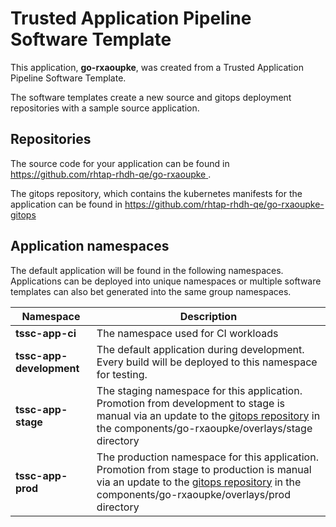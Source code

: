 # Trusted Application Pipeline Software Template

This application, **go-rxaoupke**, was created from a Trusted Application Pipeline Software Template.

The software templates create a new source and gitops deployment repositories with a sample source application. 

## Repositories

The source code for your application can be found in [https://github.com/rhtap-rhdh-qe/go-rxaoupke ](https://github.com/rhtap-rhdh-qe/go-rxaoupke ).
 
The gitops repository, which contains the kubernetes manifests for the application can be found in 
[https://github.com/rhtap-rhdh-qe/go-rxaoupke-gitops ](https://github.com/rhtap-rhdh-qe/go-rxaoupke-gitops ) 

## Application namespaces 

The default application will be found in the following namespaces. Applications can be deployed into unique namespaces or multiple software templates can also bet generated into the same group namespaces.  

|  Namespace   |  Description   |  
| -------- | -------- |
| **tssc-app-ci** | The namespace used for CI workloads |
| **tssc-app-development** | The default application during development. Every build will be deployed to this namespace for testing. |
| **tssc-app-stage** | The staging namespace for this application. Promotion from development to stage is manual via an update to the [gitops repository](https://github.com/rhtap-rhdh-qe/go-rxaoupke-gitops ) in the components/go-rxaoupke/overlays/stage directory |
| **tssc-app-prod** | The production namespace for this application. Promotion from stage to production is manual via an update to the [gitops repository](https://github.com/rhtap-rhdh-qe/go-rxaoupke-gitops ) in the components/go-rxaoupke/overlays/prod directory |